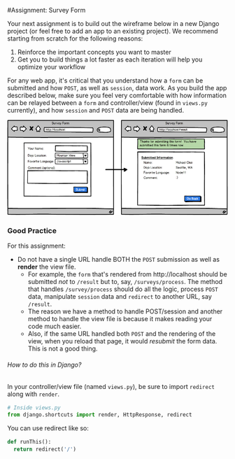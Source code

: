#Assignment: Survey Form

Your next assignment is to build out the wireframe below in a new Django project (or feel free to add an app to an existing project). We recommend starting from scratch for the following reasons:

1. Reinforce the important concepts you want to master
2. Get you to build things a lot faster as each iteration will help you optimize your workflow

For any web app, it's critical that you understand how a `form` can be submitted and how `POST`, as well as `session`, data work. As you build the app described below, make sure you feel very comfortable with how information can be relayed between a `form` and controller/view (found in `views.py` currently), and how `session` and `POST` data are being handled.

![alt text](form-basic.png "Survey Form")


### Good Practice
For this assignment:
+ Do not have a single URL handle BOTH the `POST` submission as well as **render** the view file.
  + For example, the `form` that's rendered from http://localhost should be submitted *not* to `/result` but to, say, `/surveys/process`. The method that handles `/survey/process` should do all the logic, process `POST` data, manipulate `session` data and `redirect` to another URL, say `/result`.
  + The reason we have a method to handle POST/session and another method to handle the view file is because it makes reading your code much easier.
  + Also, if the same URL handled both `POST` and the rendering of the view, when you reload that page, it would *resubmit* the form data. This is not a good thing.

###### How to do this in Django?
In your controller/view file (named `views.py`), be sure to import `redirect` along with `render`.

```python
# Inside views.py
from django.shortcuts import render, HttpResponse, redirect
```

You can use redirect like so:

```python
def runThis():
  return redirect('/')
```
